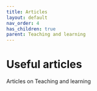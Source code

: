```yaml
---
title: Articles
layout: default
nav_order: 4
has_children: true
parent: Teaching and learning
---
```


# Useful articles

Articles on Teaching and learning
